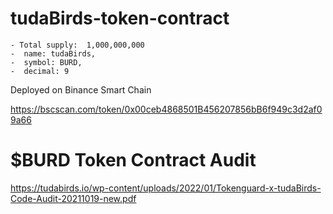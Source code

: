 # tudaBirds-token-contract

    - Total supply:  1,000,000,000
    -  name: tudaBirds,
    -  symbol: BURD,
    -  decimal: 9

Deployed on Binance Smart Chain

https://bscscan.com/token/0x00ceb4868501B456207856bB6f949c3d2af09a66

# $BURD Token Contract Audit
https://tudabirds.io/wp-content/uploads/2022/01/Tokenguard-x-tudaBirds-Code-Audit-20211019-new.pdf
